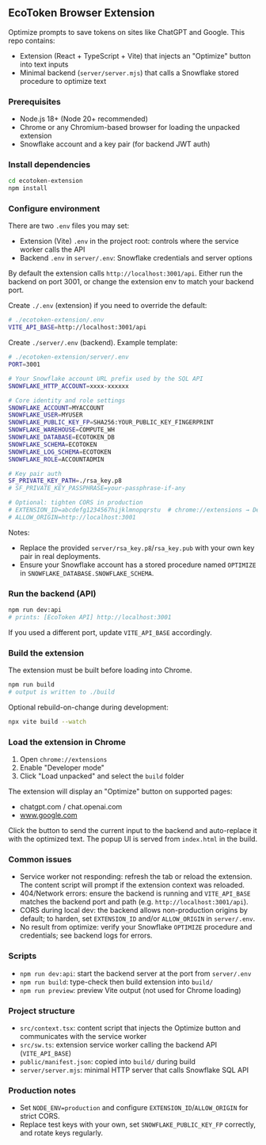 ## EcoToken Browser Extension

Optimize prompts to save tokens on sites like ChatGPT and Google. This repo contains:

- Extension (React + TypeScript + Vite) that injects an "Optimize" button into text inputs
- Minimal backend (`server/server.mjs`) that calls a Snowflake stored procedure to optimize text

### Prerequisites

- Node.js 18+ (Node 20+ recommended)
- Chrome or any Chromium-based browser for loading the unpacked extension
- Snowflake account and a key pair (for backend JWT auth)

### Install dependencies

```bash
cd ecotoken-extension
npm install
```

### Configure environment

There are two `.env` files you may set:

- Extension (Vite) `.env` in the project root: controls where the service worker calls the API
- Backend `.env` in `server/.env`: Snowflake credentials and server options

By default the extension calls `http://localhost:3001/api`. Either run the backend on port 3001, or change the extension env to match your backend port.

Create `./.env` (extension) if you need to override the default:

```bash
# ./ecotoken-extension/.env
VITE_API_BASE=http://localhost:3001/api
```

Create `./server/.env` (backend). Example template:

```bash
# ./ecotoken-extension/server/.env
PORT=3001

# Your Snowflake account URL prefix used by the SQL API
SNOWFLAKE_HTTP_ACCOUNT=xxxx-xxxxxx

# Core identity and role settings
SNOWFLAKE_ACCOUNT=MYACCOUNT
SNOWFLAKE_USER=MYUSER
SNOWFLAKE_PUBLIC_KEY_FP=SHA256:YOUR_PUBLIC_KEY_FINGERPRINT
SNOWFLAKE_WAREHOUSE=COMPUTE_WH
SNOWFLAKE_DATABASE=ECOTOKEN_DB
SNOWFLAKE_SCHEMA=ECOTOKEN
SNOWFLAKE_LOG_SCHEMA=ECOTOKEN
SNOWFLAKE_ROLE=ACCOUNTADMIN

# Key pair auth
SF_PRIVATE_KEY_PATH=./rsa_key.p8
# SF_PRIVATE_KEY_PASSPHRASE=your-passphrase-if-any

# Optional: tighten CORS in production
# EXTENSION_ID=abcdefg1234567hijklmnopqrstu  # chrome://extensions → Details → ID
# ALLOW_ORIGIN=http://localhost:3001
```

Notes:

- Replace the provided `server/rsa_key.p8`/`rsa_key.pub` with your own key pair in real deployments.
- Ensure your Snowflake account has a stored procedure named `OPTIMIZE` in `SNOWFLAKE_DATABASE.SNOWFLAKE_SCHEMA`.

### Run the backend (API)

```bash
npm run dev:api
# prints: [EcoToken API] http://localhost:3001
```

If you used a different port, update `VITE_API_BASE` accordingly.

### Build the extension

The extension must be built before loading into Chrome.

```bash
npm run build
# output is written to ./build
```

Optional rebuild-on-change during development:

```bash
npx vite build --watch
```

### Load the extension in Chrome

1. Open `chrome://extensions`
2. Enable "Developer mode"
3. Click "Load unpacked" and select the `build` folder

The extension will display an "Optimize" button on supported pages:

- chatgpt.com / chat.openai.com
- www.google.com

Click the button to send the current input to the backend and auto-replace it with the optimized text. The popup UI is served from `index.html` in the build.

### Common issues

- Service worker not responding: refresh the tab or reload the extension. The content script will prompt if the extension context was reloaded.
- 404/Network errors: ensure the backend is running and `VITE_API_BASE` matches the backend port and path (e.g. `http://localhost:3001/api`).
- CORS during local dev: the backend allows non-production origins by default; to harden, set `EXTENSION_ID` and/or `ALLOW_ORIGIN` in `server/.env`.
- No result from optimize: verify your Snowflake `OPTIMIZE` procedure and credentials; see backend logs for errors.

### Scripts

- `npm run dev:api`: start the backend server at the port from `server/.env`
- `npm run build`: type-check then build extension into `build/`
- `npm run preview`: preview Vite output (not used for Chrome loading)

### Project structure

- `src/context.tsx`: content script that injects the Optimize button and communicates with the service worker
- `src/sw.ts`: extension service worker calling the backend API (`VITE_API_BASE`)
- `public/manifest.json`: copied into `build/` during build
- `server/server.mjs`: minimal HTTP server that calls Snowflake SQL API

### Production notes

- Set `NODE_ENV=production` and configure `EXTENSION_ID`/`ALLOW_ORIGIN` for strict CORS.
- Replace test keys with your own, set `SNOWFLAKE_PUBLIC_KEY_FP` correctly, and rotate keys regularly.
